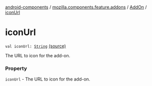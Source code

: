 [android-components](../../index.md) / [mozilla.components.feature.addons](../index.md) / [AddOn](index.md) / [iconUrl](./icon-url.md)

# iconUrl

`val iconUrl: `[`String`](https://kotlinlang.org/api/latest/jvm/stdlib/kotlin/-string/index.html) [(source)](https://github.com/mozilla-mobile/android-components/blob/master/components/feature/addons/src/main/java/mozilla/components/feature/addons/AddOn.kt#L43)

The URL to icon for the add-on.

### Property

`iconUrl` - The URL to icon for the add-on.